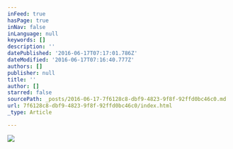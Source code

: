 ```yaml
---
inFeed: true
hasPage: true
inNav: false
inLanguage: null
keywords: []
description: ''
datePublished: '2016-06-17T07:17:01.786Z'
dateModified: '2016-06-17T07:16:40.777Z'
authors: []
publisher: null
title: ''
author: []
starred: false
sourcePath: _posts/2016-06-17-7f6128c8-dbf9-4823-9f8f-92ffd0bc46c0.md
url: 7f6128c8-dbf9-4823-9f8f-92ffd0bc46c0/index.html
_type: Article

---
```

![](https://the-grid-user-content.s3-us-west-2.amazonaws.com/f47a408a-7c82-4c9e-ad44-73dd58473d0d.jpg)